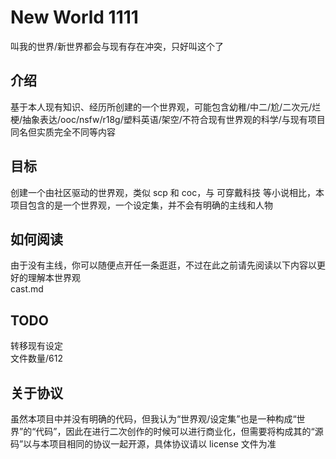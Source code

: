 # New World 1111
叫我的世界/新世界都会与现有存在冲突，只好叫这个了

## 介绍
基于本人现有知识、经历所创建的一个世界观，可能包含幼稚/中二/尬/二次元/烂梗/抽象表达/ooc/nsfw/r18g/塑料英语/架空/不符合现有世界观的科学/与现有项目同名但实质完全不同等内容

## 目标
创建一个由社区驱动的世界观，类似 scp 和 coc，与 可穿戴科技 等小说相比，本项目包含的是一个世界观，一个设定集，并不会有明确的主线和人物

## 如何阅读
由于没有主线，你可以随便点开任一条逛逛，不过在此之前请先阅读以下内容以更好的理解本世界观  
cast.md

## TODO
转移现有设定  
文件数量/612  

## 关于协议
虽然本项目中并没有明确的代码，但我认为“世界观/设定集”也是一种构成“世界”的“代码”，因此在进行二次创作的时候可以进行商业化，但需要将构成其的“源码”以与本项目相同的协议一起开源，具体协议请以 license 文件为准
